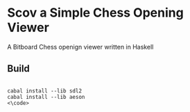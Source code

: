 # Scov a Simple Chess Opening Viewer
A Bitboard Chess openign viewer written in Haskell




## Build
<code>
cabal install --lib sdl2
cabal install --lib aeson
<\code>
